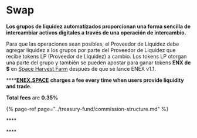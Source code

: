 # Swap

**Los grupos de liquidez automatizados proporcionan una forma sencilla de intercambiar activos digitales a través de una operación de intercambio.**

Para que las operaciones sean posibles, el Proveedor de Liquidez debe agregar liquidez a los grupos por parte del Proveedor de Liquidez que recibe tokens LP \(Proveedor de Liquidez\) a cambio. Los tokens LP otorgan una parte del grupo y también se pueden apostar para ganar tokens **ENX de $** en [Space Harvest Farm](../yield-farming-space-harvest-farm.md) después de que se lance ENEX v1.1.

\*\*\*\*[**ENEX.SPACE**](https://enex.space/)  ****charges a fee  every time when users provide liquidity and  trade**.**

**Total fees** are **0.35%**

{% page-ref page="../treasury-fund/commission-structure.md" %}



\*\*\*\*

\*\*\*\*



